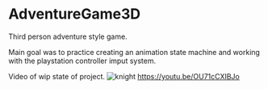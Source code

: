 # AdventureGame3D
Third person adventure style game.

Main goal was to practice creating an animation state machine and working with the playstation controller imput system.

Video of wip state of project.
![knight](https://user-images.githubusercontent.com/13463782/190935082-310829f0-da6b-4dfd-b78b-e9522b3929e8.png)
https://youtu.be/OU71cCXIBJo
